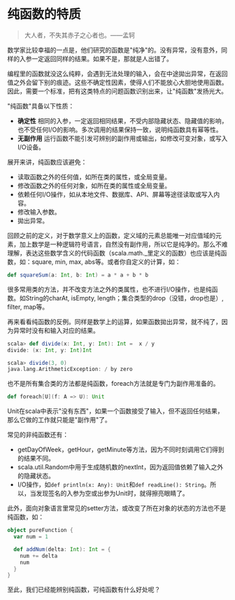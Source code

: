 # 纯函数的特质

> 大人者，不失其赤子之心者也。——孟轲

数学家比较幸福的一点是，他们研究的函数是"纯净"的。没有异常，没有意外，同样的入参一定返回同样的结果。如果不是，那就是人出错了。

编程里的函数就没这么纯粹，会遇到无法处理的输入，会在中途拋出异常，在返回值之外会留下别的痕迹。这些不确定性因素，使得人们不能放心大胆地使用函数。因此，需要一个标准，把有这类特点的问题函数识别出来，让"纯函数"发扬光大。

"纯函数"具备以下性质：
* **确定性** 相同的入参，一定返回相同结果，不受内部隐藏状态、隐藏值的影响，也不受任何I/O的影响。多次调用的结果保持一致，说明纯函数具有幂等性。
* **无副作用** 运行函数不能引发可辨别的副作用或输出，如修改可变对象，或写入I/O设备。

展开来讲，纯函数应该避免：
* 读取函数之外的任何值，如所在类的属性，或全局变量。
* 修改函数之外的任何对象，如所在类的属性或全局变量。
* 依赖任何I/O操作，如从本地文件、数据库、API、屏幕等途径读取或写入内容。
* 修改输入参数。
* 拋出异常。

回顾之前的定义，对于数学意义上的函数，定义域的元素总能唯一对应值域的元素，加上数学是一种逻辑符号语言，自然没有副作用，所以它是纯净的。那么不难理解，表达这些数学含义的代码函数（scala.math._里定义的函数）也应该是纯函数，如：square, min, max, abs等。或者你自定义的计算，如：
```scala
def squareSum(a: Int, b: Int) = a * a + b * b
```

很多常用类的方法，并不改变方法之外的类属性，也不进行I/O操作，也是纯函数。如String的charAt, isEmpty, length；集合类型的drop（没错，drop也是）, filter, map等。

再来看看纯函数的反例。同样是数学上的运算，如果函数拋出异常，就不纯了，因为异常时没有和输入对应的结果。
```scala
scala> def divide(x: Int, y: Int): Int =  x / y
divide: (x: Int, y: Int)Int

scala> divide(3, 0)
java.lang.ArithmeticException: / by zero
```

也不是所有集合类的方法都是纯函数，foreach方法就是专门为副作用准备的。
```scala
def foreach[U](f: A => U): Unit
```
Unit在scala中表示"没有东西"，如果一个函数接受了输入，但不返回任何结果，那么它做的工作就只能是"副作用"了。

常见的非纯函数还有：
* getDayOfWeek，getHour，getMinute等方法，因为不同时刻调用它们得到的结果不同。
* scala.util.Random中用于生成随机数的nextInt，因为返回值依赖了输入之外的隐藏状态。
* I/O操作，如`def println(x: Any): Unit`和`def readLine(): String`。所以，当发现签名的入参为空或出参为Unit时，就得擦亮眼睛了。

此外，面向对象语言里常见的setter方法，或改变了所在对象的状态的方法也不是纯函数，如：
```scala
object pureFunction {
  var num = 1

  def addNum(delta: Int): Int = {
    num += delta
    num
  }
}
```
至此，我们已经能辨别纯函数，可纯函数有什么好处呢？

